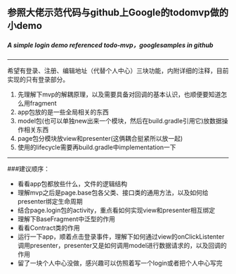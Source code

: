 ## 参照大佬示范代码与github上Google的todomvp做的小demo
##### A simple login demo referenced todo‑mvp，googlesamples in github
------

希望有登录、注册、编辑地址（代替个人中心）三块功能，内附详细的注释，目前实现的只有登录部分。
1. 先理解下mvp的解耦原理，以及需要具备对回调的基本认识，也顺便要知道怎么用fragment
2. app包放的是一些全局相关的东西
3. model包(也可以单独new出来一个模块，然后在build.gradle引用它)放数据操作相关东西
4. page包分模块放view和presenter(这俩耦合挺紧所以放一起)
5. 使用的lifecycle需要再build.gradle中implementation一下

------
###建议顺序：
+ 看看app包都放些什么，文件的逻辑结构
+ 理解mvp之后是page.base包各父类、接口类的通用方法，以及如何给presenter绑定生命周期
+ 结合page.login包的activity，重点看如何实现view和presenter相互绑定
+ 理解下BaseFragment中泛型的作用
+ 看看Contract类的作用
+ 运行一下app，顺着点击登录事件，理解下如何通过view的onClickListenter调用presenter，presenter又是如何调用model进行数据请求的，以及回调的作用
+ 留了一块个人中心没做，感兴趣可以仿照着写一个login或者把个人中心写完